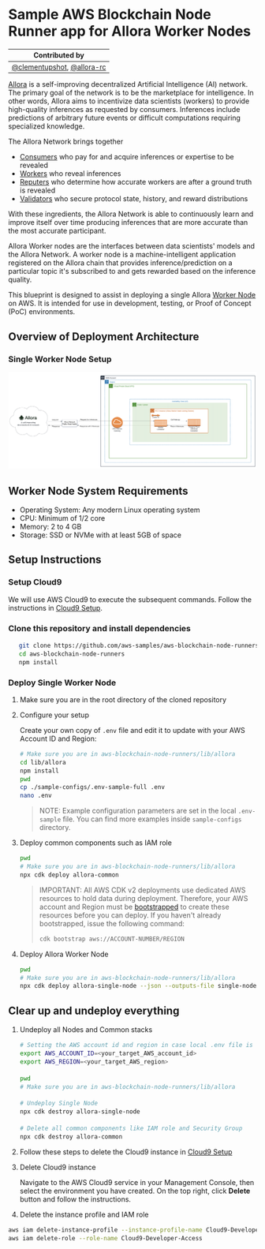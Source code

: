 # Sample AWS Blockchain Node Runner app for Allora Worker Nodes

| Contributed by |
|:--------------------:|
| [@clementupshot](https://github.com/clementupshot), [@allora-rc](https://github.com/allora-rc) |

[Allora](https://www.allora.network/) is a self-improving decentralized Artificial Intelligence (AI) network. The primary goal of the network is to be the marketplace for intelligence. In other words, Allora aims to incentivize data scientists (workers) to provide high-quality inferences as requested by consumers. Inferences include predictions of arbitrary future events or difficult computations requiring specialized knowledge.

The Allora Network brings together

  - [Consumers](https://docs.allora.network/devs) who pay for and acquire inferences or expertise to be revealed
  - [Workers](https://v2.docs.allora.network/datasci) who reveal inferences
  - [Reputers](https://docs.allora.network/nops) who determine how accurate workers are after a ground truth is revealed
  - [Validators](https://docs.allora.network/nops) who secure protocol state, history, and reward distributions

With these ingredients, the Allora Network is able to continuously learn and improve itself over time producing inferences that are more accurate than the most accurate participant.

Allora Worker nodes are the interfaces between data scientists' models and the Allora Network. A worker node is a machine-intelligent application registered on the Allora chain that provides inference/prediction on a particular topic it's subscribed to and gets rewarded based on the inference quality.

This blueprint is designed to assist in deploying a single Allora [Worker Node](https://v2.docs.allora.network/datasci) on AWS. It is intended for use in development, testing, or Proof of Concept (PoC) environments.

## Overview of Deployment Architecture

### Single Worker Node Setup
![Single Worker Node Deployment](./doc/assets/Architecture-Single-Allora-Worker-Node.png)

## Worker Node System Requirements

- Operating System: Any modern Linux operating system
- CPU: Minimum of 1/2 core
- Memory: 2 to 4 GB
- Storage: SSD or NVMe with at least 5GB of space

## Setup Instructions

### Setup Cloud9

We will use AWS Cloud9 to execute the subsequent commands. Follow the instructions in [Cloud9 Setup](../../docs/setup-cloud9.md).

### Clone this repository and install dependencies

```bash
   git clone https://github.com/aws-samples/aws-blockchain-node-runners.git
   cd aws-blockchain-node-runners
   npm install
```

### Deploy Single Worker Node

1. Make sure you are in the root directory of the cloned repository

2. Configure your setup

    Create your own copy of `.env` file and edit it to update with your AWS Account ID and Region:
    ```bash
   # Make sure you are in aws-blockchain-node-runners/lib/allora
   cd lib/allora
   npm install
   pwd
   cp ./sample-configs/.env-sample-full .env
   nano .env
    ```
   > NOTE:
   > Example configuration parameters are set in the local `.env-sample` file. You can find more examples inside `sample-configs` directory.

3. Deploy common components such as IAM role

   ```bash
   pwd
   # Make sure you are in aws-blockchain-node-runners/lib/allora
   npx cdk deploy allora-common
   ```

   > IMPORTANT:
   > All AWS CDK v2 deployments use dedicated AWS resources to hold data during deployment. Therefore, your AWS account and Region must be [bootstrapped](https://docs.aws.amazon.com/cdk/v2/guide/bootstrapping.html) to create these resources before you can deploy. If you haven't already bootstrapped, issue the following command:
   > ```bash
   > cdk bootstrap aws://ACCOUNT-NUMBER/REGION
   > ```


4. Deploy Allora Worker Node

   ```bash
   pwd
   # Make sure you are in aws-blockchain-node-runners/lib/allora
   npx cdk deploy allora-single-node --json --outputs-file single-node-deploy.json
   ```

## Clear up and undeploy everything

1. Undeploy all Nodes and Common stacks

   ```bash
   # Setting the AWS account id and region in case local .env file is lost
   export AWS_ACCOUNT_ID=<your_target_AWS_account_id>
   export AWS_REGION=<your_target_AWS_region>

   pwd
   # Make sure you are in aws-blockchain-node-runners/lib/allora

   # Undeploy Single Node
   npx cdk destroy allora-single-node

   # Delete all common components like IAM role and Security Group
   npx cdk destroy allora-common
   ```

2. Follow these steps to delete the Cloud9 instance in [Cloud9 Setup](../../docs/setup-cloud9.md)

1. Delete Cloud9 instance

   Navigate to the AWS Cloud9 service in your Management Console, then select the environment you have created. On the top right, click **Delete** button and  follow the instructions.

2. Delete the instance profile and IAM role

```bash
aws iam delete-instance-profile --instance-profile-name Cloud9-Developer-Access
aws iam delete-role --role-name Cloud9-Developer-Access
```

